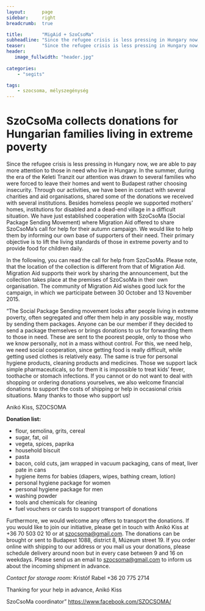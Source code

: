 ```yaml
---
layout:      page
sidebar:     right
breadcrumb:  true

title:       "MigAid + SzoCsoMa"
subheadline: "Since the refugee crisis is less pressing in Hungary now, we are able to pay more attention to those in need who live in Hungary."
teaser:      "Since the refugee crisis is less pressing in Hungary now, we are able to pay more attention to those in need who live in Hungary."
header:
   image_fullwidth: "header.jpg"
   
categories:
    - "segits"

tags:
    - szocsoma, mélyszegénység
---
```

# SzoCsoMa collects donations for Hungarian families living in extreme poverty


Since the refugee crisis is less pressing in Hungary now, we are able to pay more attention to those in need who live in Hungary. In the summer, during the era of the Keleti Tranzit our attention was drawn to several families who were forced to leave their homes and went to Budapest rather choosing insecurity.
Through our activities, we have been in contact with several charities and aid organisations, shared some of the donations we received with several institutions. Besides homeless people we supported mothers’ homes, institutions for disabled and a dead-end village in a difficult situation. We have just established cooperation with SzoCsoMa (Social Package Sending Movement) where Migration Aid offered to share SzoCsoMa’s call for help for their autumn campaign. We would like to help them by informing our own base of supporters of their need. Their primary objective is to lift the living standards of those in extreme poverty and to provide food for children daily.

In the following, you can read the call for help from SzoCsoMa. Please note, that the location of the collection is different from that of Migration Aid. Migration Aid supports their work by sharing the announcement, but the collection takes place at the premises of SzoCsoMa in their own organisation.
The community of Migration Aid wishes good luck for the campaign, in which we participate between 30 October and 13 November 2015.

“The Social Package Sending movement looks after people living in extreme poverty, often segregated and offer them help in any possible way, mostly by sending them packages. Anyone can be our member if they decided to send a package themselves or brings donations to us for forwarding them to those in need. These are sent to the poorest people, only to those who we know personally, not in a mass without control.
For this, we need help, we need social cooperation, since getting food is really difficult, while getting used clothes is relatively easy. The same is true for personal hygiene products, cleaning products and medicines. Those we support lack simple pharmaceuticals, so for them it is impossible to treat kids’ fever, toothache or stomach infections. If you cannot or do not want to deal with shopping or ordering donations yourselves, we also welcome financial donations to support the costs of shipping or help in occasional crisis situations. Many thanks to those who support us!

Anikó Kiss, SZOCSOMA

**Donation list:**
- flour, semolina, grits, cereal
- sugar, fat, oil
- vegeta, spices, paprika
- household biscuit
- pasta
- bacon, cold cuts, jam wrapped in vacuum packaging, cans of meat, liver pate in cans
- hygiene items for babies (diapers, wipes, bathing cream, lotion)
- personal hygiene package for women
- personal hygiene package for men
- washing powder
- tools and chemicals for cleaning
- fuel vouchers or cards to support transport of donations

Furthermore, we would welcome any offers to transport the donations. If you would like to join our initiative, please get in touch with Anikó Kiss at +36 70 503 02 10 or at szocsoma@gmail.com.
The donations can be brought or sent to Budapest 1088, district 8, Múzeum street 19. If you order online with shipping to our address or you mail us your donations, please schedule delivery around noon but in every case between 9 and 16 on weekdays. Please send us an email to szocsoma@gmail.com to inform us about the incoming shipment in advance.

*Contact for storage room:* Kristóf Rabel +36 20 775 2714

Thanking for your help in advance,
Anikó Kiss

SzoCsoMa coordinator”
https://www.facebook.com/SZOCSOMA/
